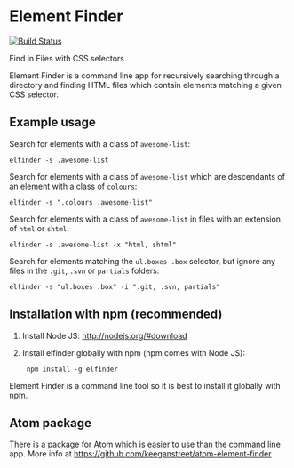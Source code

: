 # Element Finder

[![Build Status](https://travis-ci.org/keeganstreet/element-finder.png)](https://travis-ci.org/keeganstreet/element-finder)

Find in Files with CSS selectors.

Element Finder is a command line app for recursively searching through a directory and finding HTML files which contain elements matching a given CSS selector.


## Example usage

Search for elements with a class of `awesome-list`:

    elfinder -s .awesome-list

Search for elements with a class of `awesome-list` which are descendants of an element with a class of `colours`:

    elfinder -s ".colours .awesome-list"

Search for elements with a class of `awesome-list` in files with an extension of `html` or `shtml`:

    elfinder -s .awesome-list -x "html, shtml"

Search for elements matching the `ul.boxes .box` selector, but ignore any files in the `.git`, `.svn` or `partials` folders:

    elfinder -s "ul.boxes .box" -i ".git, .svn, partials"


## Installation with npm (recommended)

1. Install Node JS: http://nodejs.org/#download

2. Install elfinder globally with npm (npm comes with Node JS):

        npm install -g elfinder

Element Finder is a command line tool so it is best to install it globally with npm.


## Atom package

There is a package for Atom which is easier to use than the command line app. More info at https://github.com/keeganstreet/atom-element-finder
